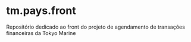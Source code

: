 # tm.pays.front
Repositório dedicado ao front do projeto de agendamento de transações financeiras da Tokyo Marine
